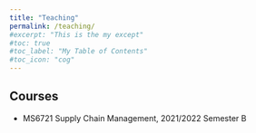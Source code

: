 ```yaml
---
title: "Teaching"
permalink: /teaching/
#excerpt: "This is the my except"
#toc: true
#toc_label: "My Table of Contents"
#toc_icon: "cog"
---
```



## Courses
* MS6721 Supply Chain Management, 2021/2022 Semester B
